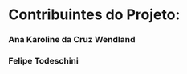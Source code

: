 
<H1> Contribuintes do Projeto:</H1>

<h3> Ana Karoline da Cruz Wendland <h3>

<h3> Felipe Todeschini <h3>
